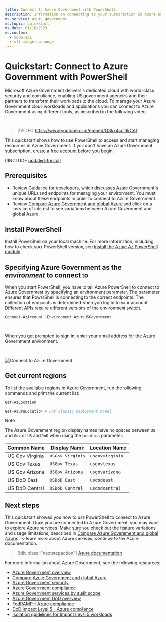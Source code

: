 ```yaml
---
title: Connect to Azure Government with PowerShell
description: Information on connecting to your subscription in Azure Government with PowerShell.
ms.service: azure-government
ms.topic: quickstart
ms.date: 01/18/2023
ms.custom:
  - mode-api
  - sfi-image-nochange
---
```


# Quickstart: Connect to Azure Government with PowerShell

Microsoft Azure Government delivers a dedicated cloud with world-class security and compliance, enabling US government agencies and their partners to transform their workloads to the cloud. To manage your Azure Government cloud workloads and applications you can connect to Azure Government using different tools, as described in the following video.

</br>

> [!VIDEO https://www.youtube.com/embed/Q3kx4cmRkCA]

This quickstart shows how to use PowerShell to access and start managing resources in Azure Government. If you don't have an Azure Government subscription, create a [free account](https://azure.microsoft.com/global-infrastructure/government/request/) before you begin.

[!INCLUDE [updated-for-az](~/reusable-content/ce-skilling/azure/includes/updated-for-az.md)]

## Prerequisites

- Review [Guidance for developers](./documentation-government-developer-guide.md), which discusses Azure Government's unique URLs and endpoints for managing your environment. You must know about these endpoints in order to connect to Azure Government.
- Review [Compare Azure Government and global Azure](./compare-azure-government-global-azure.md) and click on a service of interest to see variations between Azure Government and global Azure.

## Install PowerShell

Install PowerShell on your local machine. For more information, including how to check your PowerShell version, see [Install the Azure Az PowerShell module](/powershell/azure/install-azure-powershell).

## Specifying Azure Government as the *environment* to connect to

When you start PowerShell, you have to tell Azure PowerShell to connect to Azure Government by specifying an environment parameter. The parameter ensures that PowerShell is connecting to the correct endpoints. The collection of endpoints is determined when you log in to your account. Different APIs require different versions of the environment switch.

```powershell
Connect-AzAccount -Environment AzureUSGovernment
```

</br>

When you get prompted to sign in, enter your email address for the Azure Government environment.

<br>

![Connect to Azure Government](./media/connect-with-powershell/connect-with-powershell.png)

## Get current regions 

To list the available regions in Azure Government, run the following commands and print the current list:

```powershell
Get-AzLocation

Get-AzureLocation # For classic deployment model 
```

> [!NOTE]
> The Azure Government region display names have no spaces between `US` and `Gov` or `US` and `DoD` when using the `Location` parameter.

| Common Name | Display Name | Location Name |
| --- | --- | --- |
| US Gov Virginia |`USGov Virginia` | `usgovvirginia` |
| US Gov Texas |`USGov Texas` | `usgovtexas` |
| US Gov Arizona |`USGov Arizona` | `usgovarizona` |
| US DoD East |`USDoD East` | `usdodeast` |
| US DoD Central |`USDoD Central` | `usdodcentral` |

## Next steps

This quickstart showed you how to use PowerShell to connect to Azure Government. Once you are connected to Azure Government, you may want to explore Azure services. Make sure you check out the feature variations and usage limitations, described in [Compare Azure Government and global Azure](./compare-azure-government-global-azure.md). To learn more about Azure services, continue to the Azure documentation.

> [!div class="nextstepaction"]
> [Azure documentation](../index.yml)

For more information about Azure Government, see the following resources:

- [Azure Government overview](./documentation-government-welcome.md)
- [Compare Azure Government and global Azure](./compare-azure-government-global-azure.md)
- [Azure Government security](./documentation-government-plan-security.md)
- [Azure Government compliance](./documentation-government-plan-compliance.md)
- [Azure Government services by audit scope](./compliance/azure-services-in-fedramp-auditscope.md#azure-government-services-by-audit-scope)
- [Azure Government DoD overview](./documentation-government-overview-dod.md)
- [FedRAMP – Azure compliance](/azure/compliance/offerings/offering-fedramp)
- [DoD Impact Level 5 – Azure compliance](/azure/compliance/offerings/offering-dod-il5)
- [Isolation guidelines for Impact Level 5 workloads](./documentation-government-impact-level-5.md)
